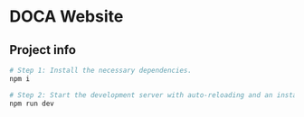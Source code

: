 # DOCA Website

## Project info

```sh
# Step 1: Install the necessary dependencies.
npm i

# Step 2: Start the development server with auto-reloading and an instant preview.
npm run dev
```
